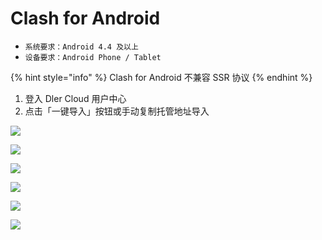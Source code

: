# Clash for Android

* `系统要求：Android 4.4 及以上`
* `设备要求：Android Phone / Tablet`

{% hint style="info" %}
Clash for Android 不兼容 SSR 协议
{% endhint %}

1. 登入 Dler Cloud 用户中心
2. 点击「一键导入」按钮或手动复制托管地址导入

![](../../.gitbook/assets/11.jpg)

![](../../.gitbook/assets/22%20%282%29.jpg)

![](../../.gitbook/assets/33.jpg)

![](../../.gitbook/assets/44.jpg)

![](../../.gitbook/assets/55.jpg)

![](../../.gitbook/assets/66.jpg)

